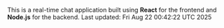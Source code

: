 This is a real-time chat application built using **React** for the frontend and **Node.js** for the backend.
Last updated: Fri Aug 22 00:42:22 UTC 2025
